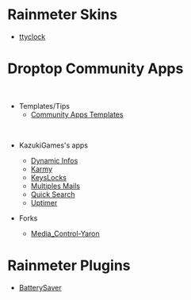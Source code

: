 <h1 align="justify">Rainmeter Skins</h1>

  - [ttyclock](https://github.com/KazukiGames/ttyclock-for-rainmeter/blob/main/README.md)

<h1></h1>

<h1 align="justify">Droptop Community Apps</h1>

<br>

- Templates/Tips
  - [Community Apps Templates](https://github.com/KazukiGames82/Community-Apps-Templates/tree/main)

<br>

- KazukiGames's apps
  - [Dynamic Infos](https://github.com/KazukiGames82/Dynamic_Infos-KazukiGames82/blob/main/README.md#dynamic-infos---kazukigames82)
  - [Karmy](https://github.com/KazukiGames82/Karmy-KazukiGames82/blob/main/README.md#karmy---kazukigames82)
  - [KeysLocks](https://github.com/KazukiGames82/KeysLocks-KazukiGames82/blob/main/README.md#keyslocks---kazukigames82)
  - [Multiples Mails](https://github.com/KazukiGames82/Multiples_Mails-KazukiGames82/blob/main/README.md#multiples-mails---kazukigames82)
  - [Quick Search](https://github.com/KazukiGames82/Quick_Search-KazukiGames82/blob/main/README.md#quick-search---kazukigames82)
  - [Uptimer](https://github.com/KazukiGames82/Uptimer-KazukiGames82/blob/main/README.md#uptimer---kazukigames82)

- Forks
  - [Media_Control-Yaron](https://github.com/KazukiGames82/Media_Control-Yaron)

<h1></h1>

<h1 align="justify">Rainmeter Plugins</h1>

  - [BatterySaver](https://github.com/KazukiGames82/PluginBatterySaver)
